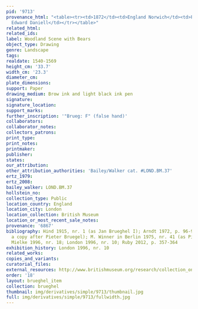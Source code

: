 ```yaml
---
pid: '9713'
provenance_html: "<table><tr><td>1872</td><td>England Norwich</td><td>Purchased from
  Edward Daniell</td></tr></table>"
related_html:
related_ids:
label: Woodland Scene with Bears
object_type: Drawing
genre: Landscape
tags:
realdate: 1540-1569
height_cm: '33.7'
width_cm: '23.3'
diameter_cm:
plate_dimensions:
support: Paper
drawing_medium: Brow ink and light black ink pen
signature:
signature_location:
support_marks:
further_inscription: '"Brueg: F" (false hand)'
collaborators:
collaborator_notes:
collectors_patrons:
print_type:
print_notes:
printmaker:
publisher:
states:
our_attribution:
other_attribution_authorities: 'Bailey/Walker cat. #LOND.BM.37'
ertz_1979:
ertz_2008:
bailey_walker: LOND.BM.37
hollstein_no:
collection_type: Public
location_country: England
location_city: London
location_collection: British Museum
location_or_most_recent_sale_notes:
provenance: '6867'
bibliography: Hind 1915, nr. 1 (as Jan Brueghel I); Arndt 1972, p. 96-97, nr. K1 (as
  a copy after Pieter Bruegel); M. Winner in Berlin 1975, nr. 41 (as Pieter Bruegel?);
  Mielke 1996, nr. 18; London 1996, nr. 10; Ruby 2012, p. 357-364
exhibition_history: London 1996, nr. 10
related_works:
copies_and_variants:
curatorial_files:
external_resources: http://www.britishmuseum.org/research/collection_online/collection_object_details.aspx?objectId=712243&partId=1&searchText=brueghel&view=list&page=1
order: '18'
layout: brueghel_item
collection: brueghel
thumbnail: img/derivatives/simple/9713/thumbnail.jpg
full: img/derivatives/simple/9713/fullwidth.jpg
---
```

